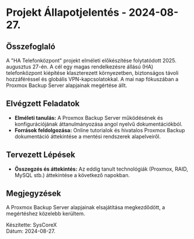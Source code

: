 # Projekt Állapotjelentés - 2024-08-27.

## Összefoglaló
A "HA Telefonközpont" projekt elméleti előkészítése folytatódott 2025. augusztus 27-én. A cél egy magas rendelkezésre állású (HA) telefonközpont kiépítése klaszterezett környezetben, biztonságos távoli hozzáféréssel és globális VPN-kapcsolatokkal. A mai nap fókuszában a Proxmox Backup Server alapjainak megértése állt.

## Elvégzett Feladatok
- **Elméleti tanulás:** A Proxmox Backup Server működésének és konfigurációjának áttanulmányozása angol nyelvű dokumentációkból.
- **Források feldolgozása:** Online tutorialok és hivatalos Proxmox Backup dokumentáció áttekintése a mentési rendszerek alapelveiről.

## Tervezett Lépések
- **Összegzés és áttekintés:** Az eddig tanult technológiák (Proxmox, RAID, MySQL stb.) áttekintése a következő napokban.

## Megjegyzések
A Proxmox Backup Server alapjainak elsajátítása megkezdődött, a megértéshez közelebb kerültem.

Készítette: SysCoreX  
Dátum: 2024-08-27.